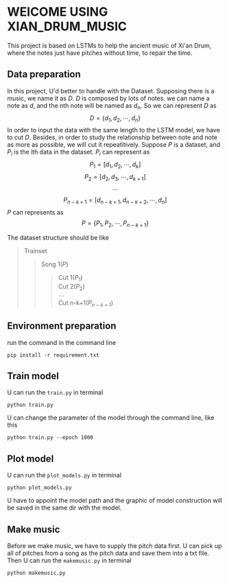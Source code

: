 # WElCOME USING XIAN_DRUM_MUSIC

This project is based on LSTMs to help the ancient music of Xi'an Drum, where the notes just have pitches without time, to repair the time.

## Data preparation

In this project, U'd better to handle with the Dataset. Supposing there is a music, we name it as $D$. $D$ is composed by lots of notes. we can name a note as $d$, and the nth note will be named as $d_n$. So we can represent $D$ as $$D = \{d_1, d_2, \cdots, d_n\}$$ In order to input the data with the same length to the LSTM model, we have to cut $D$. Besides, in order to study the relationship between note and note as more as possible, we will cut it repeatitively. Suppose $P$ is a dataset, and $P_i$ is the ith data in the dataset. $P_i$ can represent as $$P_1 = [d_1, d_2, \cdots, d_k] $$ $$ P_2 = [d_2, d_3, \cdots, d_{k+1}] $$ $$ \cdots $$ $$ P_{n-k+1} = [d_{n-k+1}, d_{n-k+2}, \cdots, d_n] $$ $P$ can represents as $$ P = \{P_1, P_2, \cdots, P_{n-k+1}\}$$

The dataset structure should be like
> Trainset
> > Song 1($P$)
> > > Cut 1($P_1$)<br />Cut 2($P_2$)<br />$\cdots$ <br />  Cut n-k+1($P_{n-k+1}$)

## Environment preparation

run the command in the command line
```
pip install -r requirement.txt
```

## Train model

U can run the `train.py` in terminal
```
python train.py
```
U can change the parameter of the model through the command line, like this
```
python train.py --epoch 1000
```

## Plot model

U can run the `plot_models.py` in terminal
```
python plot_models.py
```
U have to appoint the model path and the graphic of model construction will be saved in the same dir with the model.

## Make music

Before we make music, we have to supply the pitch data first. U can pick up all of pitches from a song as the pitch data and save them into a txt file.
Then U can run the `makemusic.py` in terminal
```
python makemusic.py
```


